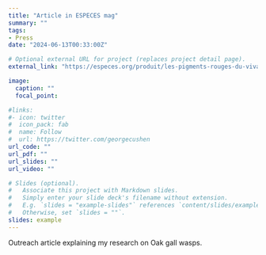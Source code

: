```yaml
---
title: "Article in ESPECES mag"
summary: ""
tags:
- Press
date: "2024-06-13T00:33:00Z"

# Optional external URL for project (replaces project detail page).
external_link: "https://especes.org/produit/les-pigments-rouges-du-vivant-n-52/"

image:
  caption: ""
  focal_point:

#links:
#- icon: twitter
#  icon_pack: fab
#  name: Follow
#  url: https://twitter.com/georgecushen
url_code: ""
url_pdf: ""
url_slides: ""
url_video: ""

# Slides (optional).
#   Associate this project with Markdown slides.
#   Simply enter your slide deck's filename without extension.
#   E.g. `slides = "example-slides"` references `content/slides/example-slides.md`.
#   Otherwise, set `slides = ""`.
slides: example
---
```


Outreach article explaining my research on Oak gall wasps.